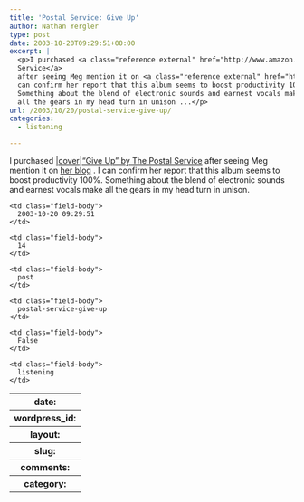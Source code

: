 ```yaml
---
title: 'Postal Service: Give Up'
author: Nathan Yergler
type: post
date: 2003-10-20T09:29:51+00:00
excerpt: |
  <p>I purchased <a class="reference external" href="http://www.amazon.com/exec/obidos/ASIN/B000089CJI/thelawofavera-20">|cover|“Give Up” by The Postal
  Service</a>
  after seeing Meg mention it on <a class="reference external" href="http://www.megnut.com">her blog</a>. I
  can confirm her report that this album seems to boost productivity 100%.
  Something about the blend of electronic sounds and earnest vocals make
  all the gears in my head turn in unison ...</p>
url: /2003/10/20/postal-service-give-up/
categories:
  - listening

---
```

I purchased [|cover|“Give Up” by The Postal Service][1]  after seeing Meg mention it on [her blog][2] . I can confirm her report that this album seems to boost productivity 100%. Something about the blend of electronic sounds and earnest vocals make all the gears in my head turn in unison.

<table class="docutils field-list" frame="void" rules="none">
  <col class="field-name" /> <col class="field-body" /> <tr class="field">
    <th class="field-name">
      date:
    </th>

    <td class="field-body">
      2003-10-20 09:29:51
    </td>
  </tr>

  <tr class="field">
    <th class="field-name">
      wordpress_id:
    </th>

    <td class="field-body">
      14
    </td>
  </tr>

  <tr class="field">
    <th class="field-name">
      layout:
    </th>

    <td class="field-body">
      post
    </td>
  </tr>

  <tr class="field">
    <th class="field-name">
      slug:
    </th>

    <td class="field-body">
      postal-service-give-up
    </td>
  </tr>

  <tr class="field">
    <th class="field-name">
      comments:
    </th>

    <td class="field-body">
      False
    </td>
  </tr>

  <tr class="field">
    <th class="field-name">
      category:
    </th>

    <td class="field-body">
      listening
    </td>
  </tr>
</table>

 [1]: http://www.amazon.com/exec/obidos/ASIN/B000089CJI/thelawofavera-20
 [2]: http://www.megnut.com